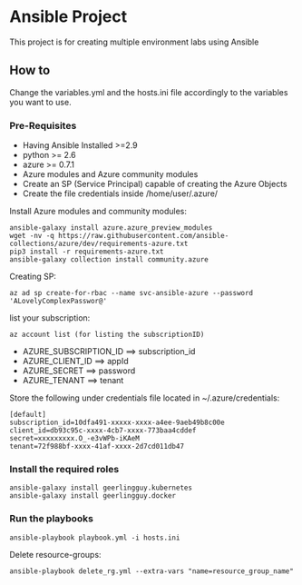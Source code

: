 # Ansible Project

This project is for creating multiple environment labs using Ansible

## How to

Change the variables.yml and the hosts.ini file accordingly to the variables you want to use.

### Pre-Requisites

- Having Ansible Installed >=2.9
- python >= 2.6
- azure >= 0.7.1
- Azure modules and Azure community modules
- Create an SP (Service Principal) capable of creating the Azure Objects
- Create the file credentials inside /home/user/.azure/

Install Azure modules and community modules:
```
ansible-galaxy install azure.azure_preview_modules   
wget -nv -q https://raw.githubusercontent.com/ansible-collections/azure/dev/requirements-azure.txt
pip3 install -r requirements-azure.txt
ansible-galaxy collection install community.azure
```

Creating SP:
```
az ad sp create-for-rbac --name svc-ansible-azure --password 'ALovelyComplexPasswor@'
```
list your subscription:
```
az account list (for listing the subscriptionID)
```
* AZURE_SUBSCRIPTION_ID ==> subscription_id <br>
* AZURE_CLIENT_ID ==> appId <br>
* AZURE_SECRET ==> password <br>
* AZURE_TENANT ==> tenant <br>


Store the following under credentials file located in ~/.azure/credentials:
```
[default]
subscription_id=10dfa491-xxxxx-xxxx-a4ee-9aeb49b8c00e
client_id=db93c95c-xxxx-4cb7-xxxx-773baa4cddef
secret=xxxxxxxxx.O_-e3vWPb-iKAeM
tenant=72f988bf-xxxx-41af-xxxx-2d7cd011db47
```

### Install the required roles
```
ansible-galaxy install geerlingguy.kubernetes
ansible-galaxy install geerlingguy.docker
```
###  Run the playbooks

```
ansible-playbook playbook.yml -i hosts.ini
```

Delete resource-groups:
```
ansible-playbook delete_rg.yml --extra-vars "name=resource_group_name"
```
